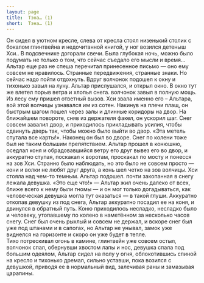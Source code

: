 ```yaml
---
layout: page
title:  Тэна… (1)
short:  Тэна… (1)
---
```


Он сидел в уютном кресле, слева от кресла стоял низенький столик с
бокалом глинтвейна и недочитанной книгой, у ног возился детеныш Хси.. В
подсвечнике догорали свечи. Была глубокая ночь, можно было подумать не
только о том, что сейчас съедало его мысли и время… Альтар еще раз не
спеша перечитал принесенное письмо — оно ему совсем не нравилось.
Странные передвижения, странные знаки. Но сейчас надо пойти отдохнуть.
Вдруг волчонок подошел к окну и тихонько завыл на луну. Альтар
прислушался, и открыл окно. В окно тут же влетел порыв ветра и хлопья
снега. волчонок завыл в полную мощь. Из лесу ему пришел ответный вызов.
Хси звала именно его – Альтара, вой этой волчицы узнавался им из сотен.
Накинув на плечи плащ, он быстрым шагом пошел через залы и длинные
коридоры на двор. На ближайшем повороте, сняв из держателя факел, он
ускорил шаг. Снег совсем завалил двор, и приходилось прикладывать
усилия, чтобы сдвинуть дверь так, чтобы можно было выйти во двор. «Эта
метель спутала все карты!». Наконец он был во дворе. Снег по колени тоже
был не таким большим препятствием. Альтар прошел в конюшню, оседлал коня
и обрадовавшийся ветру его друг вывез его во двор, и аккуратно ступая,
поскакал к воротам, проскакал по мосту и понесся на зов Хси. Странно
было наблюдать, но это было не совсем просто — кони и волки не любят
друг друга, а конь шел четко на зов волчицы. Хси стояла над чем-то
темным. Альтар подошел. почти закопанная в снегу лежала девушка. «Это
еще что!» — Альтар жил очень далеко от всех, ближе всего к нему были
гномы — и он мог только догадываться, как человеческая девушка могла тут
оказаться — в такой глуши. Аккуратно откопав девушку из под снега,
Альтар аккуратно посадил ее на коня, и двинулся в обратный путь. Коню
приходилось несладко, несладко было и человеку, утопавшему по колено в
наметённом за несколько часов снегу. Снег был очень рыхлый и совсем не
держал, и вскоре снег был уже под штанами и в сапогах, но Альтар не
унывал, замок уже виднелся на горизонте и скоро он уже будет в тепле.\
 Тихо потрескивал огонь в камине, глинтвейн уже совсем остыл, волчонок
спал, обернувши хвостом лапы и нос, девушка спала под большим одеялом,
Альтар сидел на полу у огня, облокотившись спиной на кресло и тихонько
дремал, сильно уставши, пока возился с девушкой, приводя ее в нормальный
вид, залечивая раны и замазывая царапины.
